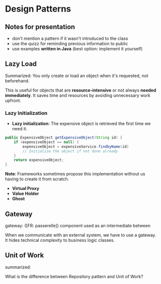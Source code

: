 # Design Patterns

## Notes for presentation

- don't mention a pattern if it wasn't introduced to the class
- use the quizz for reminding previous information to public
- use examples **written in Java** (best option: implement it yourself)

## Lazy Load

Summarized: You only create or load an object when it's requested, not beforehand. 

This is useful for objects that are **resource-intensive** or not always **needed immediately**. It saves time and resources by avoiding unnecessary work upfront.

### Lazy Initialization

- **Lazy initialization**: The expensive object is retrieved the first time we need it.

```java
public ExpensiveObject getExpensiveObject(String id) {
    if (expensiveObject == null) {
        expensiveObject = expensiveService.findbyName(id) 
        // Initialize the object if not done already
    }
    return expensiveObject;
}
```

**Note**: Frameworks sometimes propose this implementation without us having to create it from scratch.

- **Virtual Proxy**
- **Value Holder** 
- **Ghost**

## Gateway

gateway: ([FR: passerelle]) component used as an intermediate between 

When we communicate with an external system, we have to use a gateway. It hides technical complexity to business logic classes.

## Unit of Work

summarized:  

What is the difference between Repository pattern and Unit of Work?


